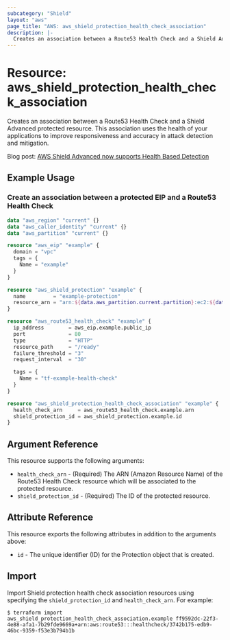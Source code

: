 ```yaml
---
subcategory: "Shield"
layout: "aws"
page_title: "AWS: aws_shield_protection_health_check_association"
description: |-
  Creates an association between a Route53 Health Check and a Shield Advanced protected resource.
---
```


# Resource: aws_shield_protection_health_check_association

Creates an association between a Route53 Health Check and a Shield Advanced protected resource.
This association uses the health of your applications to improve responsiveness and accuracy in attack detection and mitigation.

Blog post: [AWS Shield Advanced now supports Health Based Detection](https://aws.amazon.com/about-aws/whats-new/2020/02/aws-shield-advanced-now-supports-health-based-detection/)

## Example Usage

### Create an association between a protected EIP and a Route53 Health Check

```terraform
data "aws_region" "current" {}
data "aws_caller_identity" "current" {}
data "aws_partition" "current" {}

resource "aws_eip" "example" {
  domain = "vpc"
  tags = {
    Name = "example"
  }
}

resource "aws_shield_protection" "example" {
  name         = "example-protection"
  resource_arn = "arn:${data.aws_partition.current.partition}:ec2:${data.aws_region.current.name}:${data.aws_caller_identity.current.account_id}:eip-allocation/${aws_eip.example.id}"
}

resource "aws_route53_health_check" "example" {
  ip_address        = aws_eip.example.public_ip
  port              = 80
  type              = "HTTP"
  resource_path     = "/ready"
  failure_threshold = "3"
  request_interval  = "30"

  tags = {
    Name = "tf-example-health-check"
  }
}

resource "aws_shield_protection_health_check_association" "example" {
  health_check_arn     = aws_route53_health_check.example.arn
  shield_protection_id = aws_shield_protection.example.id
}
```

## Argument Reference

This resource supports the following arguments:

* `health_check_arn` - (Required) The ARN (Amazon Resource Name) of the Route53 Health Check resource which will be associated to the protected resource.
* `shield_protection_id` - (Required) The ID of the protected resource.

## Attribute Reference

This resource exports the following attributes in addition to the arguments above:

* `id` - The unique identifier (ID) for the Protection object that is created.

## Import

Import Shield protection health check association resources using specifying the `shield_protection_id` and `health_check_arn`. For example:

```
$ terraform import aws_shield_protection_health_check_association.example ff9592dc-22f3-4e88-afa1-7b29fde9669a+arn:aws:route53:::healthcheck/3742b175-edb9-46bc-9359-f53e3b794b1b
```

